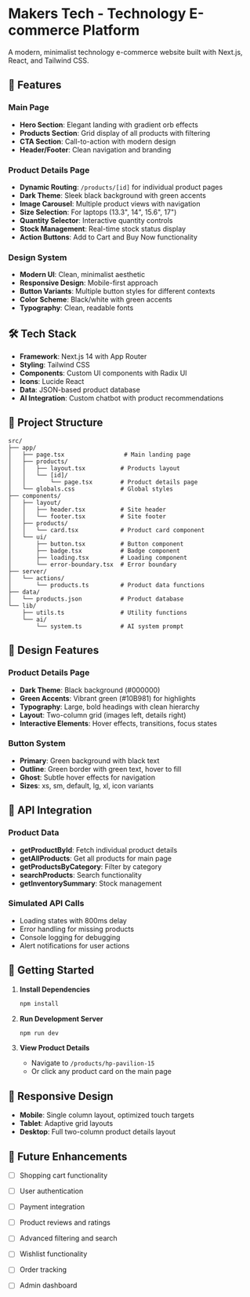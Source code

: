 # Makers Tech - Technology E-commerce Platform

A modern, minimalist technology e-commerce website built with Next.js, React, and Tailwind CSS.

## 🚀 Features

### Main Page
- **Hero Section**: Elegant landing with gradient orb effects
- **Products Section**: Grid display of all products with filtering
- **CTA Section**: Call-to-action with modern design
- **Header/Footer**: Clean navigation and branding

### Product Details Page
- **Dynamic Routing**: `/products/[id]` for individual product pages
- **Dark Theme**: Sleek black background with green accents
- **Image Carousel**: Multiple product views with navigation
- **Size Selection**: For laptops (13.3", 14", 15.6", 17")
- **Quantity Selector**: Interactive quantity controls
- **Stock Management**: Real-time stock status display
- **Action Buttons**: Add to Cart and Buy Now functionality

### Design System
- **Modern UI**: Clean, minimalist aesthetic
- **Responsive Design**: Mobile-first approach
- **Button Variants**: Multiple button styles for different contexts
- **Color Scheme**: Black/white with green accents
- **Typography**: Clean, readable fonts

## 🛠 Tech Stack

- **Framework**: Next.js 14 with App Router
- **Styling**: Tailwind CSS
- **Components**: Custom UI components with Radix UI
- **Icons**: Lucide React
- **Data**: JSON-based product database
- **AI Integration**: Custom chatbot with product recommendations

## 📁 Project Structure

```
src/
├── app/
│   ├── page.tsx                 # Main landing page
│   ├── products/
│   │   ├── layout.tsx          # Products layout
│   │   └── [id]/
│   │       └── page.tsx        # Product details page
│   └── globals.css             # Global styles
├── components/
│   ├── layout/
│   │   ├── header.tsx          # Site header
│   │   └── footer.tsx          # Site footer
│   ├── products/
│   │   └── card.tsx            # Product card component
│   └── ui/
│       ├── button.tsx          # Button component
│       ├── badge.tsx           # Badge component
│       ├── loading.tsx         # Loading component
│       └── error-boundary.tsx  # Error boundary
├── server/
│   └── actions/
│       └── products.ts         # Product data functions
├── data/
│   └── products.json           # Product database
└── lib/
    ├── utils.ts                # Utility functions
    └── ai/
        └── system.ts           # AI system prompt
```

## 🎨 Design Features

### Product Details Page
- **Dark Theme**: Black background (#000000)
- **Green Accents**: Vibrant green (#10B981) for highlights
- **Typography**: Large, bold headings with clean hierarchy
- **Layout**: Two-column grid (images left, details right)
- **Interactive Elements**: Hover effects, transitions, focus states

### Button System
- **Primary**: Green background with black text
- **Outline**: Green border with green text, hover to fill
- **Ghost**: Subtle hover effects for navigation
- **Sizes**: xs, sm, default, lg, xl, icon variants

## 🔧 API Integration

### Product Data
- **getProductById**: Fetch individual product details
- **getAllProducts**: Get all products for main page
- **getProductsByCategory**: Filter by category
- **searchProducts**: Search functionality
- **getInventorySummary**: Stock management

### Simulated API Calls
- Loading states with 800ms delay
- Error handling for missing products
- Console logging for debugging
- Alert notifications for user actions

## 🚀 Getting Started

1. **Install Dependencies**
   ```bash
   npm install
   ```

2. **Run Development Server**
   ```bash
   npm run dev
   ```

3. **View Product Details**
   - Navigate to `/products/hp-pavilion-15`
   - Or click any product card on the main page

## 📱 Responsive Design

- **Mobile**: Single column layout, optimized touch targets
- **Tablet**: Adaptive grid layouts
- **Desktop**: Full two-column product details layout

## 🎯 Future Enhancements

- [ ] Shopping cart functionality
- [ ] User authentication
- [ ] Payment integration
- [ ] Product reviews and ratings
- [ ] Advanced filtering and search
- [ ] Wishlist functionality
- [ ] Order tracking
- [ ] Admin dashboard


